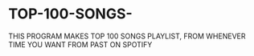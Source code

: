 # TOP-100-SONGS-
THIS PROGRAM MAKES TOP 100 SONGS PLAYLIST, FROM WHENEVER TIME YOU WANT FROM PAST ON SPOTIFY
